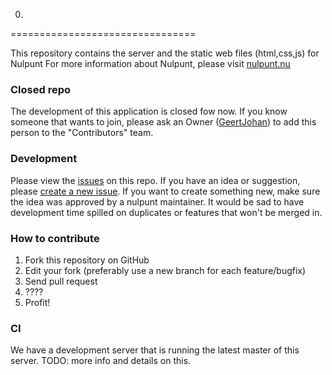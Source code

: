 0.
================================

This repository contains the server and the static web files (html,css,js) for Nulpunt
For more information about Nulpunt, please visit [nulpunt.nu](http://nulpunt.nu)

### Closed repo
The development of this application is closed fow now. If you know someone that wants to join, please ask an Owner ([GeertJohan](mailto:gjr19912@gmail.com)) to add this person to the "Contributors" team.

### Development
Please view the [issues](https://github.com/nulpunt/nulpunt/issues?state=open) on this repo. If you have an idea or suggestion, please [create a new issue](https://github.com/nulpunt/nulpunt/issues/new).
If you want to create something new, make sure the idea was approved by a nulpunt maintainer. It would be sad to have development time spilled on duplicates or features that won't be merged in.

### How to contribute
1) Fork this repository on GitHub  
2) Edit your fork (preferably use a new branch for each feature/bugfix)
3) Send pull request
4) ????
5) Profit!

### CI
We have a development server that is running the latest master of this server.
TODO: more info and details on this.
